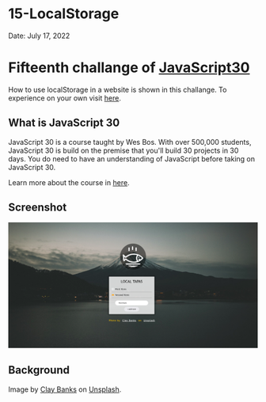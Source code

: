 # 15-LocalStorage

Date: July 17, 2022

# Fifteenth challange of [JavaScript30](https://javascript30.com/)

How to use localStorage in a website is shown in this challange. To experience on your own visit [here](https://rohit-saini7.github.io/15-LocalStorage/).

## What is JavaScript 30

JavaScript 30 is a course taught by Wes Bos. With over 500,000 students, JavaScript 30 is build on the premise that you'll build 30 projects in 30 days. You do need to have an understanding of JavaScript before taking on JavaScript 30.

Learn more about the course in [here](https://javascript30.com/).

## Screenshot

![Screendhot](./assets/screenshot.png)

## Background

Image by [Clay Banks](https://unsplash.com/@claybanks) on [Unsplash](https://unsplash.com/s/photos/dark-wallpaper).
